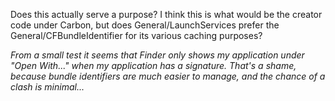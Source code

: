 Does this actually serve a purpose? I think this is what would be the creator code under Carbon, but does General/LaunchServices prefer the General/CFBundleIdentifier for its various caching purposes?

*From a small test it seems that Finder only shows my application under "Open With..." when my application has a signature. That's a shame, because bundle identifiers are much easier to manage, and the chance of a clash is minimal...*